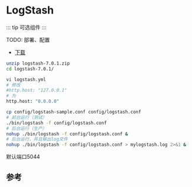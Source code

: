 # LogStash

::: tip
可选组件
:::

TODO: 部署、配置

- [下载](https://www.elastic.co/downloads/logstash)

```bash
unzip logstash-7.0.1.zip
cd logstash-7.0.1/
```

```bash
vi logstash.yml
# 修改
#http.host: "127.0.0.1"
# 为
http.host: "0.0.0.0"
```

```bash
cp config/logstash-sample.conf config/logstash.conf
# 前台运行（测试）
./bin/logstash -f config/logstash.conf
# 后台运行（生产）
nohup ./bin/logstash -f config/logstash.conf &
# 后台运行，并且输出log文件
nohup ./bin/logstash -f config/logstash.conf > mylogstash.log 2>&1 &
```

默认端口5044

## 参考
